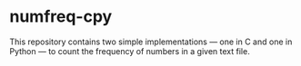# numfreq-cpy
This repository contains two simple implementations — one in C and one in Python — to count the frequency of numbers in a given text file.
